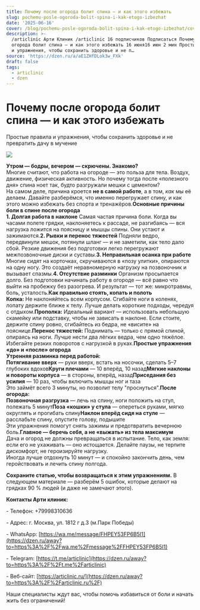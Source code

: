 ```yaml
---
title: Почему после огорода болит спина — и как этого избежать
slug: pochemu-posle-ogoroda-bolit-spina-i-kak-etogo-izbezhat
date: '2025-06-16'
cover: /blog/pochemu-posle-ogoroda-bolit-spina-i-kak-etogo-izbezhat/cover.jpg
description: >-
  /articlinic Арти Клиник /articlinic 16 подписчиков Подписаться Почему после
  огорода болит спина — и как этого избежать 16 июня16 июн 2 мин Простые правила
  и упражнения, чтобы сохранить здоровье и не п…
source: 'https://dzen.ru/a/aE1ZHfDLok3w_FXk'
draft: false
tags:
  - articlinic
  - dzen
---
```


# Почему после огорода болит спина — и как этого избежать

Простые правила и упражнения, чтобы сохранить здоровье и не превратить дачу в мучение

![](/blog/pochemu-posle-ogoroda-bolit-spina-i-kak-etogo-izbezhat/img-0.jpg)

  
**Утром — бодры, вечером — скрючены. Знакомо?**  
Многие считают, что работа на огороде — это польза для тела. Воздух, движение, физическая активность. Но почему тогда после «полезного дня» спина ноет так, будто разгружали мешки с цементом?  
На самом деле, причина кроется **не в самой работе**, а в том, _как_ мы её делаем. Давайте разберёмся, что именно перегружает спину, и как этого можно избежать без спорта и тренажёров.**Основные причины боли в спине после огорода**  
**1\. Долгая работа в наклоне** Самая частая причина боли. Когда вы часами полете грядки, наклоняетесь к рассаде, не разгибаясь — вся нагрузка ложится на поясницу и мышцы спины. Они устают и зажимаются.**2\. Рывки и перенос тяжестей** Подняли ведро, передвинули мешок, потянули шланг — и не заметили, как тело дало сбой. Резкие движения без подготовки легко перегружают межпозвоночные диски и суставы.**3\. Неправильная осанка при работе** Многие сидят на корточках, скручиваются в «позу улитки», опираются на одну ногу. Это создаёт неравномерную нагрузку на позвоночник и вызывает спазмы.**4\. Отсутствие разминки** Организм просыпается долго. Без подготовки начинать работу в огороде — всё равно что выйти на пробежку без разогрева. И результат — тот же: микротравмы, боль, усталость.**Как правильно стоять, копать и полоть**  
**Копка:** Не наклоняйтесь всем корпусом. Сгибайте ноги в коленях, лопату держите ближе к телу. Лучше делать короткие подходы, чередуя с отдыхом.**Прополка:** Идеальный вариант — использовать небольшую скамейку или подставку, чтобы не зависать в наклоне. Если стоите, держите спину ровно, сгибайтесь из бедра, не «висите» на пояснице.**Перенос тяжестей:** Поднимать — только с прямой спиной, опираясь на ноги. Лучше нести два лёгких ведра, чем одно тяжёлое. Избегайте резких поворотов с нагрузкой в руках.**Простые упражнения «до» и «после» огорода**  
**Утренняя разминка перед работой:**  
**Потягивание вверх** — руки вверх, встать на носочки, сделать 5–7 глубоких вдохов**Круги плечами** — 10 вперёд, 10 назад**Мягкие наклоны и повороты корпуса** — в стороны, вперёд, назад**Приседания без усилия** — 10 раз, чтобы включить мышцы ног и таза  
Это займёт всего 3 минуты, но позволит телу "проснуться".**После огорода:**  
**Позвоночная разгрузка** — лечь на спину, ноги положить на стул, полежать 5 минут**Поза «кошки» у стула** — опереться руками, мягко округлять и прогибать спину**Наклон вперёд сидя на стуле** — расслабьте спину, опустите голову, подышите  
Эти упражнения помогут снять зажимы и предотвратить вечернюю боль.**Главное — беречь себя, а не «выжать» из тела максимум**  
Дача и огород не должны превращаться в испытание. Тело, как земля: если его не ухаживать — оно истощается. Делайте паузы, не терпите дискомфорт, не героизируйте нагрузку.  
Иногда лучше отдохнуть 10 минут — и спокойно закончить день, чем геройствовать и лечить спину полгода.  
  
**Сохраните статью, чтобы возвращаться к этим упражнениям.** В следующем материале — разберём 5 ошибок, которые делают на грядках 90 % людей (и даже не замечают этого).

**Контакты Арти клиник:**

\- Телефон: +79998310636

\- Адрес: г. Москва, ул. 1812 г д.3 (м.Парк Победы)

\- WhatsApp: [https://wa.me/message/FHPEY53FP6B5I1](https://dzen.ru/away?to=https%3A%2F%2Fwa.me%2Fmessage%2FFHPEY53FP6B5I1)

\- Telegram: [https://t.me/articlinic](https://dzen.ru/away?to=https%3A%2F%2Ft.me%2Farticlinic)

\- Веб-сайт: [https://articlinic.ru/](https://dzen.ru/away?to=https%3A%2F%2Farticlinic.ru%2F)

Наши специалисты ждут вас, чтобы помочь избавиться от боли и начать жить без ограничений!